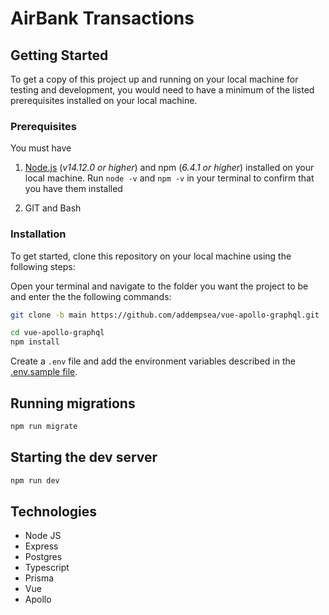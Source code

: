 # AirBank Transactions

## Getting Started

To get a copy of this project up and running on your local machine for testing and development, you would need to have a minimum of the listed prerequisites installed on your local machine.

### Prerequisites

You must have

1. [Node.js](https://nodejs.org/) (_v14.12.0 or higher_) and npm (_6.4.1 or higher_) installed on your local machine. Run `node -v` and `npm -v` in your terminal to confirm that you have them installed

2. GIT and Bash

### Installation

To get started, clone this repository on your local machine using the following steps:

Open your terminal and navigate to the folder you want the project to be and enter the the following commands:

```bash
git clone -b main https://github.com/addempsea/vue-apollo-graphql.git

cd vue-apollo-graphql
npm install
```

Create a `.env` file and add the environment variables described in the [.env.sample file](https://github.com/addempsea/vue-apollo-graphql.git/blob/main/.env.sample).

## Running migrations

```bash
npm run migrate
```

## Starting the dev server

```bash
npm run dev
```

## Technologies

- Node JS
- Express
- Postgres
- Typescript
- Prisma
- Vue
- Apollo
